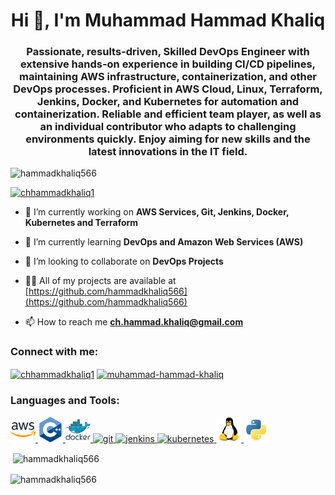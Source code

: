 <h1 align="center">Hi 👋, I'm Muhammad Hammad Khaliq</h1>
<h3 align="center">Passionate, results-driven, Skilled DevOps Engineer with extensive hands-on experience in building CI/CD pipelines, maintaining AWS infrastructure, containerization, and other DevOps processes. Proficient in AWS Cloud, Linux, Terraform, Jenkins, Docker, and Kubernetes for automation and containerization. Reliable and efficient team player, as well as an individual contributor who adapts to challenging environments quickly. Enjoy aiming for new skills and the latest innovations in the IT field.</h3>

<p align="left"> <img src="https://komarev.com/ghpvc/?username=hammadkhaliq566&label=Profile%20views&color=0e75b6&style=flat" alt="hammadkhaliq566" /> </p>

<p align="left"> <a href="https://twitter.com/chhammadkhaliq1" target="blank"><img src="https://img.shields.io/twitter/follow/chhammadkhaliq1?logo=twitter&style=for-the-badge" alt="chhammadkhaliq1" /></a> </p>

- 🔭 I’m currently working on **AWS Services, Git, Jenkins, Docker, Kubernetes and Terraform**

- 🌱 I’m currently learning **DevOps and Amazon Web Services (AWS)**

- 👯 I’m looking to collaborate on **DevOps Projects**

- 👨‍💻 All of my projects are available at [https://github.com/hammadkhaliq566](https://github.com/hammadkhaliq566)

- 📫 How to reach me **ch.hammad.khaliq@gmail.com**

<h3 align="left">Connect with me:</h3>
<p align="left">
<a href="https://twitter.com/chhammadkhaliq1" target="blank"><img align="center" src="https://raw.githubusercontent.com/rahuldkjain/github-profile-readme-generator/master/src/images/icons/Social/twitter.svg" alt="chhammadkhaliq1" height="30" width="40" /></a>
<a href="https://linkedin.com/in/muhammad-hammad-khaliq" target="blank"><img align="center" src="https://raw.githubusercontent.com/rahuldkjain/github-profile-readme-generator/master/src/images/icons/Social/linked-in-alt.svg" alt="muhammad-hammad-khaliq" height="30" width="40" /></a>
</p>

<h3 align="left">Languages and Tools:</h3>
<p align="left"> <a href="https://aws.amazon.com" target="_blank" rel="noreferrer"> <img src="https://raw.githubusercontent.com/devicons/devicon/master/icons/amazonwebservices/amazonwebservices-original-wordmark.svg" alt="aws" width="40" height="40"/> </a> <a href="https://www.w3schools.com/cpp/" target="_blank" rel="noreferrer"> <img src="https://raw.githubusercontent.com/devicons/devicon/master/icons/cplusplus/cplusplus-original.svg" alt="cplusplus" width="40" height="40"/> </a> <a href="https://www.docker.com/" target="_blank" rel="noreferrer"> <img src="https://raw.githubusercontent.com/devicons/devicon/master/icons/docker/docker-original-wordmark.svg" alt="docker" width="40" height="40"/> </a> <a href="https://git-scm.com/" target="_blank" rel="noreferrer"> <img src="https://www.vectorlogo.zone/logos/git-scm/git-scm-icon.svg" alt="git" width="40" height="40"/> </a> <a href="https://www.jenkins.io" target="_blank" rel="noreferrer"> <img src="https://www.vectorlogo.zone/logos/jenkins/jenkins-icon.svg" alt="jenkins" width="40" height="40"/> </a> <a href="https://kubernetes.io" target="_blank" rel="noreferrer"> <img src="https://www.vectorlogo.zone/logos/kubernetes/kubernetes-icon.svg" alt="kubernetes" width="40" height="40"/> </a> <a href="https://www.linux.org/" target="_blank" rel="noreferrer"> <img src="https://raw.githubusercontent.com/devicons/devicon/master/icons/linux/linux-original.svg" alt="linux" width="40" height="40"/> </a> <a href="https://www.python.org" target="_blank" rel="noreferrer"> <img src="https://raw.githubusercontent.com/devicons/devicon/master/icons/python/python-original.svg" alt="python" width="40" height="40"/> </a> </p>

<p>&nbsp;<img align="center" src="https://github-readme-stats.vercel.app/api?username=hammadkhaliq566&show_icons=true&locale=en" alt="hammadkhaliq566" /></p>

<p><img align="center" src="https://github-readme-streak-stats.herokuapp.com/?user=hammadkhaliq566&" alt="hammadkhaliq566" /></p>
